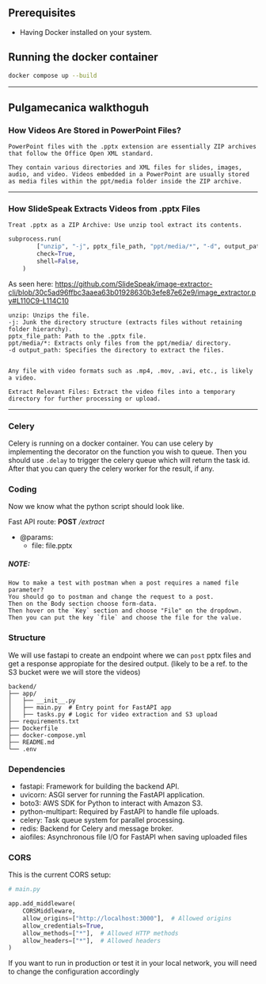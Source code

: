 ## Prerequisites

- Having Docker installed on your system.

## Running the docker container

```bash
docker compose up --build
```

***

## Pulgamecanica walkthoguh


### How Videos Are Stored in PowerPoint Files?

	PowerPoint files with the .pptx extension are essentially ZIP archives that follow the Office Open XML standard. 

	They contain various directories and XML files for slides, images, audio, and video. Videos embedded in a PowerPoint are usually stored as media files within the ppt/media folder inside the ZIP archive.


***

### How SlideSpeak Extracts Videos from .pptx Files

    Treat .pptx as a ZIP Archive: Use unzip tool extract its contents.

```py
subprocess.run(
        ["unzip", "-j", pptx_file_path, "ppt/media/*", "-d", output_path],
        check=True,
        shell=False,
    )
```

As seen here: https://github.com/SlideSpeak/image-extractor-cli/blob/30c5ad96ffbc3aaea63b01928630b3efe87e62e9/image_extractor.py#L110C9-L114C10


	unzip: Unzips the file.
	-j: Junk the directory structure (extracts files without retaining folder hierarchy).
	pptx_file_path: Path to the .pptx file.
	ppt/media/*: Extracts only files from the ppt/media/ directory.
	-d output_path: Specifies the directory to extract the files.


    Any file with video formats such as .mp4, .mov, .avi, etc., is likely a video.

    Extract Relevant Files: Extract the video files into a temporary directory for further processing or upload.

***

### Celery

Celery is running on a docker container.
You can use celery by implementing the decorator on the function you wish to queue.
Then you should use `.delay` to trigger the celery queue which will return the task id.
After that you can query the celery worker for the result, if any.

### Coding

Now we know what the python script should look like.

Fast API route:
**POST** _/extract_

- @params:
	- file: file.pptx

##### NOTE:
	How to make a test with postman when a post requires a named file parameter?
	You should go to postman and change the request to a post.
	Then on the Body section choose form-data.
	Then hover on the `Key` section and choose "File" on the dropdown.
	Then you can put the key `file` and choose the file for the value.

### Structure

We will use fastapi to create an endpoint where we can `post` pptx files and get a response appropiate for the desired output. (likely to be a ref. to the S3 bucket were we will store the videos)

```
backend/
├── app/
│   ├── __init__.py
│   ├── main.py  # Entry point for FastAPI app
│   ├── tasks.py # Logic for video extraction and S3 upload
├── requirements.txt
├── Dockerfile
├── docker-compose.yml
├── README.md
└── .env
```

### Dependencies

- fastapi: Framework for building the backend API.
- uvicorn: ASGI server for running the FastAPI application.
- boto3: AWS SDK for Python to interact with Amazon S3.
- python-multipart: Required by FastAPI to handle file uploads.
- celery: Task queue system for parallel processing.
- redis: Backend for Celery and message broker.
- aiofiles: Asynchronous file I/O for FastAPI when saving uploaded files


### CORS

This is the current CORS setup:

```py
# main.py

app.add_middleware(
    CORSMiddleware,
    allow_origins=["http://localhost:3000"],  # Allowed origins
    allow_credentials=True,
    allow_methods=["*"],  # Allowed HTTP methods
    allow_headers=["*"],  # Allowed headers
)
```

If you want to run in production or test it in your local network, you will need to change the configuration accordingly